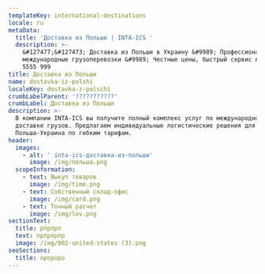 ```yaml
---
templateKey: international-destinations
locale: ru
metaData:
  title: 'Доставка из Польши | INTA-ICS '
  description: >-
    &#127477;&#127473; Доставка из Польши в Украину &#9989; Профессиональные
    международные грузоперевозки &#9989; Честные цены, быстрый сервис #9742; 068
    5555 999
title: Доставка из Польши
name: dostavka-iz-polshi
localeKey: dostavka-z-polschi
crumbLabelParent: '???????????'
crumbLabel: Доставка из Польши
description: >-
  В компании INTA-ICS вы получите полный комплекс услуг по международной
  доставке грузов. Предлагаем индивидуальные логистические решения для перевозки
  Польша-Украина по гибким тарифам.
header:
  images:
    - alt: ' inta-ics-доставка-из-польши'
      image: /img/польша.png
  scopeInformation:
    - text: Выкуп товаров
      image: /img/time.png
    - text: Собственный склад-офис
      image: /img/card.png
    - text: Точный расчет
      image: /img/lov.png
sectionText:
  title: рпрпрп
  text: прпрпрпр
  image: /img/002-united-states (3).png
seoSections:
  title: оророро
---
```

